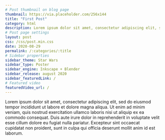 ```yaml
---
# Post thumbnail on blog page
thumbnail: https://via.placeholder.com/256x144
title: "First Post"
category: html
description: Lorem ipsum dolor sit amet, consectetur adipiscing elit, sed do eiusmod tempor incididunt ut labore et dolore magna aliqua.
# Post page settings
layout: post
css: /css/post.min.css
date: 2020-08-29
permalink: /:categories/:title
# Sidebar properties
sidebar_theme: Star Wars
sidebar_type: Poster
sidebar_engine: Inkscape + Blender
sidebar_release: august 2020
sidebar_featuredLink: /
# Featured video
featuredVideo_url: /
---
```

Lorem ipsum dolor sit amet, consectetur adipiscing elit, sed do eiusmod tempor incididunt ut labore et dolore magna aliqua. 
Ut enim ad minim veniam, quis nostrud exercitation ullamco laboris nisi ut aliquip ex ea commodo consequat. Duis aute irure dolor in reprehenderit in voluptate velit esse cillum dolore eu fugiat nulla pariatur. Excepteur sint occaecat cupidatat non proident, sunt in culpa qui officia deserunt mollit anim id est laborum.
